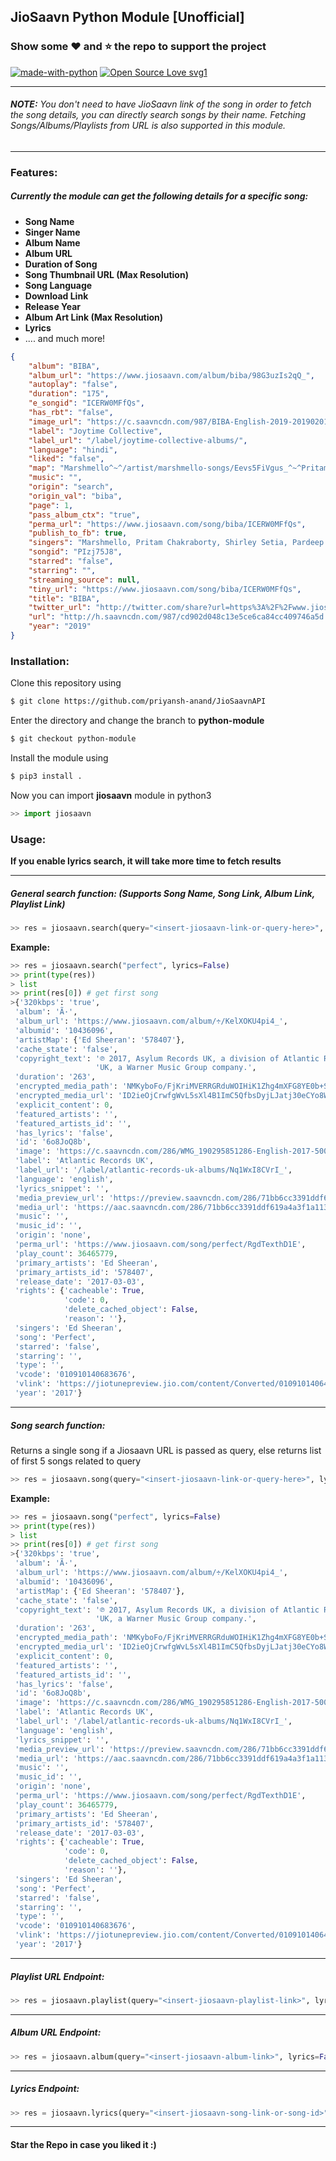 
## JioSaavn Python Module [Unofficial]

### Show some :heart: and :star: the repo to support the project


[![made-with-python](https://img.shields.io/badge/Made%20with-Python-1f425f.svg)](https://www.python.org/) [![Open Source Love svg1](https://badges.frapsoft.com/os/v1/open-source.svg?v=103)](https://github.com/ellerbrock/open-source-badges/)


 ---
###### **NOTE:** You don't need to have JioSaavn link of the song in order to fetch the song details, you can directly search songs by their name. Fetching Songs/Albums/Playlists from URL is also supported in this module.  

 ---

### **Features**:
##### Currently the module can get the following details for a specific song:
- **Song Name**
- **Singer Name**
- **Album Name**
- **Album URL**
- **Duration of Song**
- **Song Thumbnail URL (Max Resolution)**
- **Song Language**
- **Download Link**
- **Release Year**
- **Album Art Link (Max Resolution)**
- **Lyrics**
- .... and much more!

```json
{
    "album": "BIBA",
    "album_url": "https://www.jiosaavn.com/album/biba/98G3uzIs2qQ_",
    "autoplay": "false",
    "duration": "175",
    "e_songid": "ICERW0MFfQs",
    "has_rbt": "false",
    "image_url": "https://c.saavncdn.com/987/BIBA-English-2019-20190201201359-500x500.jpg",
    "label": "Joytime Collective",
    "label_url": "/label/joytime-collective-albums/",
    "language": "hindi",
    "liked": "false",
    "map": "Marshmello^~^/artist/marshmello-songs/Eevs5FiVgus_^~^Pritam Chakraborty^~^/artist/pritam-chakraborty-songs/OaFg9HPZgq8_^~^Shirley Setia^~^/artist/shirley-setia-songs/9qGdjoPJ1vM_^~^Pardeep Singh Sran^~^/artist/pardeep-singh-sran-songs/NIfiZRCrYQA_^~^Dev Negi^~^/artist/dev-negi-songs/NpCqdI4dD5U_",
    "music": "",
    "origin": "search",
    "origin_val": "biba",
    "page": 1,
    "pass_album_ctx": "true",
    "perma_url": "https://www.jiosaavn.com/song/biba/ICERW0MFfQs",
    "publish_to_fb": true,
    "singers": "Marshmello, Pritam Chakraborty, Shirley Setia, Pardeep Singh Sran, Dev Negi",
    "songid": "PIzj75J8",
    "starred": "false",
    "starring": "",
    "streaming_source": null,
    "tiny_url": "https://www.jiosaavn.com/song/biba/ICERW0MFfQs",
    "title": "BIBA",
    "twitter_url": "http://twitter.com/share?url=https%3A%2F%2Fwww.jiosaavn.com%2Fsong%2Fbiba%2FICERW0MFfQs&text=%23NowPlaying+%22BIBA%22+%40jiosaavn+%23OurSoundtrack&related=jiosaavn",
    "url": "http://h.saavncdn.com/987/cd902d048c13e5ce6ca84cc409746a5d.mp3",
    "year": "2019"
}
```

### **Installation**:

Clone this repository using
```sh
$ git clone https://github.com/priyansh-anand/JioSaavnAPI
```
Enter the directory and change the branch to **python-module**
```sh
$ git checkout python-module
```
Install the module using
```sh
$ pip3 install .
```
Now you can import **jiosaavn** module in python3
```python
>> import jiosaavn
```


### **Usage**:
**If you enable lyrics search, it will take more time to fetch results**

---
##### **General search function**: (Supports Song Name, Song Link, Album Link, Playlist Link)
```python
>> res = jiosaavn.search(query="<insert-jiosaavn-link-or-query-here>", lyrics=True)
```
**Example:** 
```python
>> res = jiosaavn.search("perfect", lyrics=False)
>> print(type(res)) 
> list
>> print(res[0]) # get first song
>{'320kbps': 'true',
 'album': 'Ã·',
 'album_url': 'https://www.jiosaavn.com/album/÷/KelXOKU4pi4_',
 'albumid': '10436096',
 'artistMap': {'Ed Sheeran': '578407'},
 'cache_state': 'false',
 'copyright_text': '℗ 2017, Asylum Records UK, a division of Atlantic Records '
                   'UK, a Warner Music Group company.',
 'duration': '263',
 'encrypted_media_path': 'NMKyboFo/FjKriMVERRGRduWOIHiK1Zhg4mXFG8YE0b+SHoxlBqVMRyt6n4JwGMz',
 'encrypted_media_url': 'ID2ieOjCrwfgWvL5sXl4B1ImC5QfbsDyjLJatj30eCYo8W/T/nVreaZTbB+LPRvCYdcDxZKjYlxdk812I6LIsBw7tS9a8Gtq',
 'explicit_content': 0,
 'featured_artists': '',
 'featured_artists_id': '',
 'has_lyrics': 'false',
 'id': '6o8JoQ8b',
 'image': 'https://c.saavncdn.com/286/WMG_190295851286-English-2017-500x500.jpg',
 'label': 'Atlantic Records UK',
 'label_url': '/label/atlantic-records-uk-albums/Nq1WxI8CVrI_',
 'language': 'english',
 'lyrics_snippet': '',
 'media_preview_url': 'https://preview.saavncdn.com/286/71bb6cc3391ddf619a4a3f1a1134f1c4_96_p.mp4',
 'media_url': 'https://aac.saavncdn.com/286/71bb6cc3391ddf619a4a3f1a1134f1c4_320.mp4',
 'music': '',
 'music_id': '',
 'origin': 'none',
 'perma_url': 'https://www.jiosaavn.com/song/perfect/RgdTexthD1E',
 'play_count': 36465779,
 'primary_artists': 'Ed Sheeran',
 'primary_artists_id': '578407',
 'release_date': '2017-03-03',
 'rights': {'cacheable': True,
            'code': 0,
            'delete_cached_object': False,
            'reason': ''},
 'singers': 'Ed Sheeran',
 'song': 'Perfect',
 'starred': 'false',
 'starring': '',
 'type': '',
 'vcode': '010910140683676',
 'vlink': 'https://jiotunepreview.jio.com/content/Converted/010910140647552.mp3',
 'year': '2017'}

```

----


##### **Song search function**:
Returns a single song if a Jiosaavn URL is passed as query, else returns list of first 5 songs related to query
```python
>> res = jiosaavn.song(query="<insert-jiosaavn-link-or-query-here>", lyrics=True)
```
**Example:** 
```python
>> res = jiosaavn.song("perfect", lyrics=False)
>> print(type(res)) 
> list
>> print(res[0]) # get first song
>{'320kbps': 'true',
 'album': 'Ã·',
 'album_url': 'https://www.jiosaavn.com/album/÷/KelXOKU4pi4_',
 'albumid': '10436096',
 'artistMap': {'Ed Sheeran': '578407'},
 'cache_state': 'false',
 'copyright_text': '℗ 2017, Asylum Records UK, a division of Atlantic Records '
                   'UK, a Warner Music Group company.',
 'duration': '263',
 'encrypted_media_path': 'NMKyboFo/FjKriMVERRGRduWOIHiK1Zhg4mXFG8YE0b+SHoxlBqVMRyt6n4JwGMz',
 'encrypted_media_url': 'ID2ieOjCrwfgWvL5sXl4B1ImC5QfbsDyjLJatj30eCYo8W/T/nVreaZTbB+LPRvCYdcDxZKjYlxdk812I6LIsBw7tS9a8Gtq',
 'explicit_content': 0,
 'featured_artists': '',
 'featured_artists_id': '',
 'has_lyrics': 'false',
 'id': '6o8JoQ8b',
 'image': 'https://c.saavncdn.com/286/WMG_190295851286-English-2017-500x500.jpg',
 'label': 'Atlantic Records UK',
 'label_url': '/label/atlantic-records-uk-albums/Nq1WxI8CVrI_',
 'language': 'english',
 'lyrics_snippet': '',
 'media_preview_url': 'https://preview.saavncdn.com/286/71bb6cc3391ddf619a4a3f1a1134f1c4_96_p.mp4',
 'media_url': 'https://aac.saavncdn.com/286/71bb6cc3391ddf619a4a3f1a1134f1c4_320.mp4',
 'music': '',
 'music_id': '',
 'origin': 'none',
 'perma_url': 'https://www.jiosaavn.com/song/perfect/RgdTexthD1E',
 'play_count': 36465779,
 'primary_artists': 'Ed Sheeran',
 'primary_artists_id': '578407',
 'release_date': '2017-03-03',
 'rights': {'cacheable': True,
            'code': 0,
            'delete_cached_object': False,
            'reason': ''},
 'singers': 'Ed Sheeran',
 'song': 'Perfect',
 'starred': 'false',
 'starring': '',
 'type': '',
 'vcode': '010910140683676',
 'vlink': 'https://jiotunepreview.jio.com/content/Converted/010910140647552.mp3',
 'year': '2017'}

```
---

##### **Playlist URL Endpoint**:
```python
>> res = jiosaavn.playlist(query="<insert-jiosaavn-playlist-link>", lyrics=False)
```

---

##### **Album URL Endpoint**:
```python
>> res = jiosaavn.album(query="<insert-jiosaavn-album-link>", lyrics=False)
```

---

##### **Lyrics Endpoint**:
```python
>> res = jiosaavn.lyrics(query="<insert-jiosaavn-song-link-or-song-id>")
```


---

#### Star the Repo in case you liked it :)